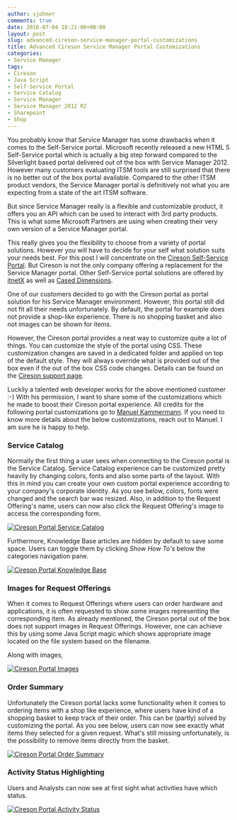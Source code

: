 ```yaml
---
author: sjohner
comments: true
date: 2016-07-04 18:21:00+00:00
layout: post
slug: advanced-cireson-service-manager-portal-customizations
title: Advanced Cireson Service Manager Portal Customizations
categories:
- Service Manager
tags:
- Cireson
- Java Script
- Self-Service Portal
- Service Catalog
- Service Manager
- Service Manager 2012 R2
- Sharepoint
- Shop
---
```


You probably know that Service Manager has some drawbacks when it comes to the Self-Service portal. Microsoft recently released a new HTML 5 Self-Service portal which is actually a big step forward compared to the Silverlight based portal delivered out of the box with Service Manager 2012. However many customers evaluating ITSM tools are still surprised that there is no better out of the box portal available. Compared to the other ITSM product vendors, the Service Manager portal is definitively not what you are expecting from a state of the art ITSM software.

But since Service Manager really is a flexible and customizable product, it offers you an API which can be used to interact with 3rd party products. This is what some Microsoft Partners are using when creating their very own version of a Service Manager portal.

This really gives you the flexibility to choose from a variety of portal solutions. However you will have to decide for your self what solution suits your needs best. For this post I will concentrate on the [Cireson Self-Service Portal](http://cireson.com/apps/self-service-portal/). But Cireson is not the only company offering a replacement for the Service Manager portal. Other Self-Service portal solutions are offered by [itnetX](http://itnetx.ch/products/itnetx-itsm-portal/) as well as [Cased Dimensions](http://www.caseddimensions.com/scsm_self_service_portal/).

One of our customers decided to go with the Cireson portal as portal solution for his Service Manager environment. However, this portal still did not fit all their needs unfortunately. By default, the portal for example does not provide a shop-like experience. There is no shopping basket and also not images can be shown for items.

However, the Cireson portal provides a neat way to customize quite a lot of things. You can customize the style of the portal using CSS. These customization changes are saved in a dedicated folder and applied on top of the default style. They will always override what is provided out of the box even if the out of the box CSS code changes. Details can be found on the [Cireson support page](https://support.cireson.com/KnowledgeBase/View/43#/).

Luckily a talented web developer works for the above mentioned customer :-) With his permission, I want to share some of the customizations which he made to boost their Cireson portal experience. All credits for the following portal customizations go to [Manuel Kammermann](https://twitter.com/kimamil). If you need to know more details about the below customizations, reach out to Manuel. I am sure he is happy to help.


### Service Catalog


Normally the first thing a user sees when connecting to the Cireson portal is the Service Catalog. Service Catalog experience can be customized pretty heavily by changing colors, fonts and also some parts of the layout. With this in mind you can create your own custom portal experience according to your company's corporate identity. As you see below, colors, fonts were changed and the search bar was resized. Also, in addition to the Request Offering's name, users can now also click the Request Offering's image to access the corresponding form.

[![Cireson Portal Service Catalog](/images/CiresonPortalCatalog-1024x566.png)](/images/CiresonPortalCatalog.png)

Furthermore, Knowledge Base articles are hidden by default to save some space. Users can toggle them by clicking _Show How To's_ below the categories navigation pane.

[![Cireson Portal Knowledge Base](/images/CiresonPortalKnowledgeBase-1024x562.png)](/images/CiresonPortalKnowledgeBase.png)


### Images for Request Offerings


When it comes to Request Offerings where users can order hardware and applications, it is often requested to show some images representing the corresponding item. As already mentioned, the Cireson portal out of the box does not support images in Request Offerings. However, one can achieve this by using some Java Script magic which shows appropriate image located on the file system based on the filename.

Along with images,

[![Cireson Portal Images](/images/CiresonPortalImages-1024x546.png)](/images/CiresonPortalImages.png)


### Order Summary


Unfortunately the Cireson portal lacks some functionality when it comes to ordering items with a shop like experience, where users have kind of a shopping basket to keep track of their order. This can be (partly) solved by customizing the portal. As you see below, users can now see exactly what items they selected for a given request. What's still missing unfortunately, is the possibility to remove items directly from the basket.

[![Cireson Portal Order Summary](/images/CiresonPortalOrderSummary-1024x563.png)](/images/CiresonPortalOrderSummary.png)


### Activity Status Highlighting


Users and Analysts can now see at first sight what activities have which status.

[![Cireson Portal Activity Status](/images/CiresonPortalActivityStatus-1024x661.png)](/images/CiresonPortalActivityStatus.png)




